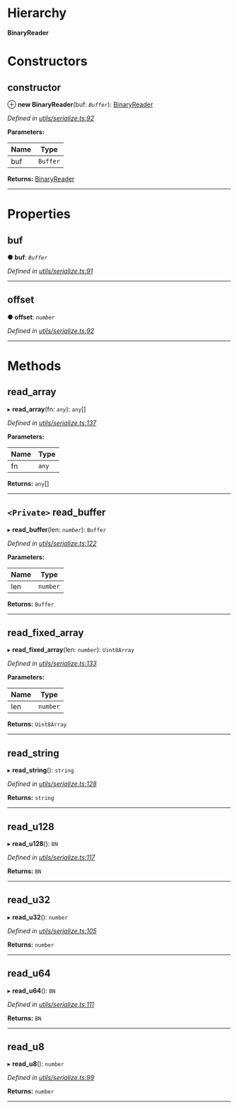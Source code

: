 

# Hierarchy

**BinaryReader**

# Constructors

<a id="constructor"></a>

##  constructor

⊕ **new BinaryReader**(buf: *`Buffer`*): [BinaryReader](_utils_serialize_.binaryreader.md)

*Defined in [utils/serialize.ts:92](https://github.com/nearprotocol/nearlib/blob/b1a6029/src.ts/utils/serialize.ts#L92)*

**Parameters:**

| Name | Type |
| ------ | ------ |
| buf | `Buffer` |

**Returns:** [BinaryReader](_utils_serialize_.binaryreader.md)

___

# Properties

<a id="buf"></a>

##  buf

**● buf**: *`Buffer`*

*Defined in [utils/serialize.ts:91](https://github.com/nearprotocol/nearlib/blob/b1a6029/src.ts/utils/serialize.ts#L91)*

___
<a id="offset"></a>

##  offset

**● offset**: *`number`*

*Defined in [utils/serialize.ts:92](https://github.com/nearprotocol/nearlib/blob/b1a6029/src.ts/utils/serialize.ts#L92)*

___

# Methods

<a id="read_array"></a>

##  read_array

▸ **read_array**(fn: *`any`*): `any`[]

*Defined in [utils/serialize.ts:137](https://github.com/nearprotocol/nearlib/blob/b1a6029/src.ts/utils/serialize.ts#L137)*

**Parameters:**

| Name | Type |
| ------ | ------ |
| fn | `any` |

**Returns:** `any`[]

___
<a id="read_buffer"></a>

## `<Private>` read_buffer

▸ **read_buffer**(len: *`number`*): `Buffer`

*Defined in [utils/serialize.ts:122](https://github.com/nearprotocol/nearlib/blob/b1a6029/src.ts/utils/serialize.ts#L122)*

**Parameters:**

| Name | Type |
| ------ | ------ |
| len | `number` |

**Returns:** `Buffer`

___
<a id="read_fixed_array"></a>

##  read_fixed_array

▸ **read_fixed_array**(len: *`number`*): `Uint8Array`

*Defined in [utils/serialize.ts:133](https://github.com/nearprotocol/nearlib/blob/b1a6029/src.ts/utils/serialize.ts#L133)*

**Parameters:**

| Name | Type |
| ------ | ------ |
| len | `number` |

**Returns:** `Uint8Array`

___
<a id="read_string"></a>

##  read_string

▸ **read_string**(): `string`

*Defined in [utils/serialize.ts:128](https://github.com/nearprotocol/nearlib/blob/b1a6029/src.ts/utils/serialize.ts#L128)*

**Returns:** `string`

___
<a id="read_u128"></a>

##  read_u128

▸ **read_u128**(): `BN`

*Defined in [utils/serialize.ts:117](https://github.com/nearprotocol/nearlib/blob/b1a6029/src.ts/utils/serialize.ts#L117)*

**Returns:** `BN`

___
<a id="read_u32"></a>

##  read_u32

▸ **read_u32**(): `number`

*Defined in [utils/serialize.ts:105](https://github.com/nearprotocol/nearlib/blob/b1a6029/src.ts/utils/serialize.ts#L105)*

**Returns:** `number`

___
<a id="read_u64"></a>

##  read_u64

▸ **read_u64**(): `BN`

*Defined in [utils/serialize.ts:111](https://github.com/nearprotocol/nearlib/blob/b1a6029/src.ts/utils/serialize.ts#L111)*

**Returns:** `BN`

___
<a id="read_u8"></a>

##  read_u8

▸ **read_u8**(): `number`

*Defined in [utils/serialize.ts:99](https://github.com/nearprotocol/nearlib/blob/b1a6029/src.ts/utils/serialize.ts#L99)*

**Returns:** `number`

___

